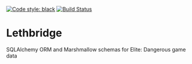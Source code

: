 [![Code style: black](https://img.shields.io/badge/code%20style-black-000000.svg)](https://github.com/psf/black)
[![Build Status](https://img.shields.io/github/actions/workflow/status/irtnog/lethbridge/ci.yml?branch=main)](https://github.com/irtnog/lethbridge/actions/workflows/ci.yml)

# Lethbridge

SQLAlchemy ORM and Marshmallow schemas for Elite: Dangerous game data
